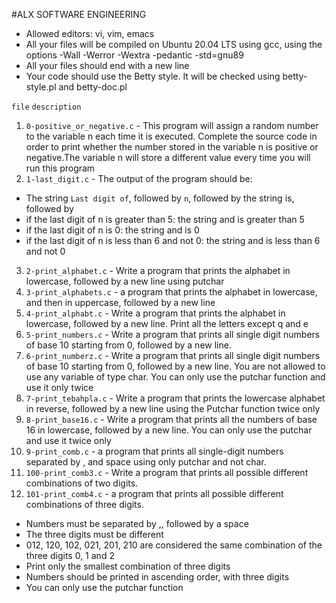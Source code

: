 #ALX SOFTWARE ENGINEERING

+ Allowed editors: vi, vim, emacs
+ All your files will be compiled on Ubuntu 20.04 LTS using gcc, using the options -Wall -Werror -Wextra -pedantic -std=gnu89
+ All your files should end with a new line
+ Your code should use the Betty style. It will be checked using betty-style.pl and betty-doc.pl


`file`			`description`


1. `0-positive_or_negative.c` -  This program will assign a random number to the variable n each time it is executed. Complete the source code in order to print whether the number stored in the variable n is positive or negative.The variable n will store a different value every time you will run this program
2. `1-last_digit.c` - The output of the program should be:
+ The string `Last digit of`, followed by
`n`, followed by
the string is, followed by
+ if the last digit of n is greater than 5: the string and is greater than 5
+ if the last digit of n is 0: the string and is 0
+ if the last digit of n is less than 6 and not 0: the string and is less than 6 and not 0
3. `2-print_alphabet.c` - Write a program that prints the alphabet in lowercase, followed by a new line using putchar
4. `3-print_alphabets.c` - a program that prints the alphabet in lowercase, and then in uppercase, followed by a new line
5. `4-print_alphabt.c` - Write a program that prints the alphabet in lowercase, followed by a new line.
Print all the letters except q and e
6. `5-print_numbers.c` - Write a program that prints all single digit numbers of base 10 starting from 0, followed by a new line.
7. `6-print_numberz.c` - Write a program that prints all single digit numbers of base 10 starting from 0, followed by a new line.
You are not allowed to use any variable of type char. You can only use the putchar function and use it only twice
8. `7-print_tebahpla.c` - Write a program that prints the lowercase alphabet in reverse, followed by a new line using the Putchar function twice only 
9. `8-print_base16.c` - Write a program that prints all the numbers of base 16 in lowercase, followed by a new line.
You can only use the putchar and use it twice only
10. `9-print_comb.c` -  a program that prints all single-digit numbers separated by , and space using only putchar and not char.
11. `100-print_comb3.c` - Write a program that prints all possible different combinations of two digits.
12. `101-print_comb4.c` -  a program that prints all possible different combinations of three digits.
+ Numbers must be separated by ,, followed by a space
+ The three digits must be different
+ 012, 120, 102, 021, 201, 210 are considered the same combination of the three digits 0, 1 and 2
+ Print only the smallest combination of three digits
+ Numbers should be printed in ascending order, with three digits
+ You can only use the putchar function 

